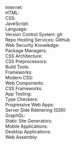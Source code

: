 Internet:  
HTML:  
CSS:  
JaveScript:  
Language:  
Version Control System: git  
Repo Hosting Services: GitHub  
Web Security Knowledge:  
Package Managers:  
CSS Architecture:  
CSS Preprocessors:  
Build Tools:  
Frameworks:  
Modern CSS:  
Web Components:  
CSS Frameworks:  
App Testing:  
Type Checkers:  
Progressive Web Apps:  
Server Side Rdenering (SSR):  
GraphQL:  
Static Site Generators:  
Mobile Applications:  
Desktop Applications:  
Web Assembly:  